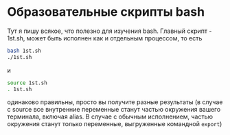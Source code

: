 # Образовательные скрипты bash

Тут я пишу всякое, что полезно для изучения bash. Главный скрипт - 1st.sh, может быть исполнен как и отдельным процессом, то есть
```bash
bash 1st.sh
./1st.sh
```
и
```bash
source 1st.sh
. 1st.sh
```
одинаково правильны, просто вы получите разные результаты (в случае с source все внутренние переменные станут частью окружения вашего терминала, включая alias. В случае с обычным исполнением, частью окружения станут только переменные, выгруженные командной `export`)
